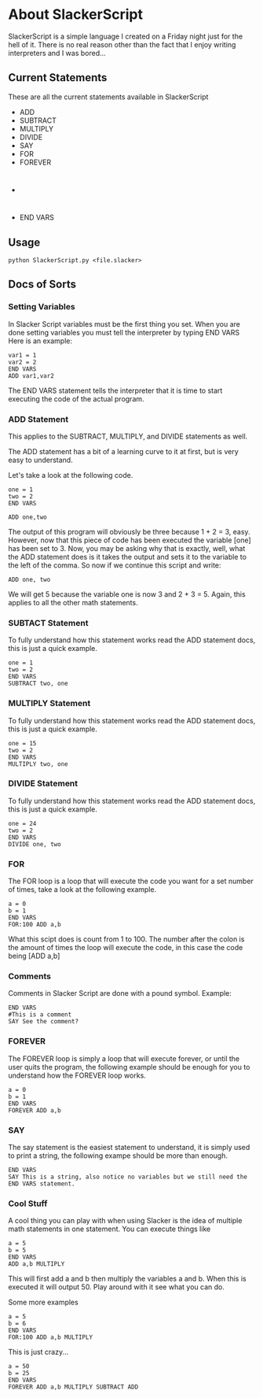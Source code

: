 About SlackerScript
===================

SlackerScript is a simple language I created on a Friday night just for the hell of it. There is no real reason other than the fact that I enjoy writing interpreters and I was bored...

Current Statements
------------------

These are all the current statements available in SlackerScript

* ADD
* SUBTRACT
* MULTIPLY
* DIVIDE
* SAY
* FOR
* FOREVER
* #
* END VARS

Usage
-----

    python SlackerScript.py <file.slacker>

Docs of Sorts
-------------

### Setting Variables

In Slacker Script variables must be the first thing you set. When you are done setting variables you must tell the interpreter by typing
    END VARS
Here is an example:

    var1 = 1
    var2 = 2
    END VARS
    ADD var1,var2

The END VARS statement tells the interpreter that it is time to start executing the code of the actual program.

### ADD Statement

This applies to the SUBTRACT, MULTIPLY, and DIVIDE statements as well.

The ADD statement has a bit of a learning curve to it at first, but is very easy to understand.

Let's take a look at the following code.

    one = 1
    two = 2
    END VARS

    ADD one,two

The output of this program will obviously be three because 1 + 2 = 3, easy. However, now that this piece of code has been executed the variable [one] has been set to 3. Now, you may be asking why that is exactly, well, what the ADD statement does is it takes the output and sets it to the variable to the left of the comma. So now if we continue this script and write:

    ADD one, two

We will get 5 because the variable one is now 3 and 2 + 3 = 5.
Again, this applies to all the other math statements.

### SUBTACT Statement

To fully understand how this statement works read the ADD statement docs, this is just a quick example.

    one = 1
    two = 2
    END VARS
    SUBTRACT two, one


### MULTIPLY Statement

To fully understand how this statement works read the ADD statement docs, this is just a quick example.

    one = 15
    two = 2
    END VARS
    MULTIPLY two, one

### DIVIDE Statement

To fully understand how this statement works read the ADD statement docs, this is just a quick example.

    one = 24
    two = 2
    END VARS
    DIVIDE one, two

### FOR 

The FOR loop is a loop that will execute the code you want for a set number of times, take a look at the following example.

    a = 0
    b = 1
    END VARS
    FOR:100 ADD a,b

What this scipt does is count from 1 to 100. The number after the colon is the amount of times the loop will execute the code, in this case the code being [ADD a,b]


### Comments

Comments in Slacker Script are done with a pound symbol. Example:

    END VARS
    #This is a comment
    SAY See the comment?

### FOREVER

The FOREVER loop is simply a loop that will execute forever, or until the user quits the program, the following example should be enough for you to understand how the FOREVER loop works.

    a = 0
    b = 1
    END VARS
    FOREVER ADD a,b

### SAY

The say statement is the easiest statement to understand, it is simply used to print a string, the following exampe should be more than enough.

    END VARS
    SAY This is a string, also notice no variables but we still need the END VARS statement.

### Cool Stuff

A cool thing you can play with when using Slacker is the idea of multiple math statements in one statement. You can execute things like 

    a = 5
    b = 5
    END VARS
    ADD a,b MULTIPLY

This will first add a and b then multiply the variables a and b. When this is executed it will output 50. Play around with it see what you can do.

Some more examples

    a = 5
    b = 6
    END VARS
    FOR:100 ADD a,b MULTIPLY

This is just crazy...


    a = 50
    b = 25
    END VARS
    FOREVER ADD a,b MULTIPLY SUBTRACT ADD

